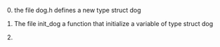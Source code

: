 0. the file dog.h defines a new type struct dog 

1. The file init_dog a function that initialize a variable of type struct dog

2.
